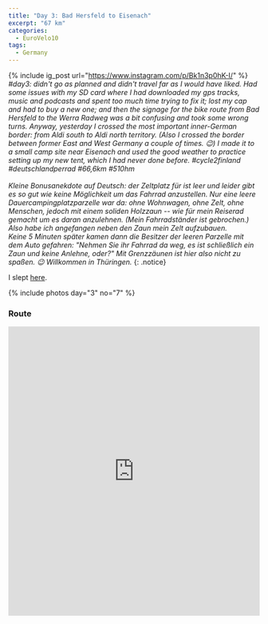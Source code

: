 ```yaml
---
title: "Day 3: Bad Hersfeld to Eisenach"
excerpt: "67 km"
categories:
  - EuroVelo10
tags:
  - Germany
---
```

{% include ig_post url="https://www.instagram.com/p/Bk1n3p0hK-I/" %}
_#day3: didn't go as planned and didn't travel far as I would have liked. Had some issues with my SD card where I had downloaded my gps tracks, music and podcasts and spent too much time trying to fix it; lost my cap and had to buy a new one; and then the signage for the bike route from Bad Hersfeld to the Werra Radweg was a bit confusing and took some wrong turns. Anyway, yesterday I crossed the most important inner-German border: from Aldi south to Aldi north territory. (Also I crossed the border between former East and West Germany a couple of times. 😉) I made it to a small camp site near Eisenach and used the good weather to practice setting up my new tent, which I had never done before. #cycle2finland #deutschlandperrad #66,6km #510hm
<br><br>
Kleine Bonusanekdote auf Deutsch: der Zeltplatz für ist leer und leider gibt es so gut wie keine Möglichkeit um das Fahrrad anzustellen. Nur eine leere Dauercampingplatzparzelle war da: ohne Wohnwagen, ohne Zelt, ohne Menschen, jedoch mit einem soliden Holzzaun -- wie für mein Reiserad gemacht um es daran anzulehnen. (Mein Fahrradständer ist gebrochen.) Also habe ich angefangen neben den Zaun mein Zelt aufzubauen.<br>
Keine 5 Minuten später kamen dann die Besitzer der leeren Parzelle mit dem Auto gefahren: "Nehmen Sie ihr Fahrrad da weg, es ist schließlich ein Zaun und keine Anlehne, oder?" Mit Grenzzäunen ist hier also nicht zu spaßen. 😉 Willkommen in Thüringen._
{: .notice}

I slept [here](https://www.openstreetmap.org/way/93481722).

{% include photos day="3" no="7" %}

### Route

<iframe src="https://www.komoot.de/tour/37521656/embed?profile=1" width="100%" height="580" frameborder="0" scrolling="no"></iframe>